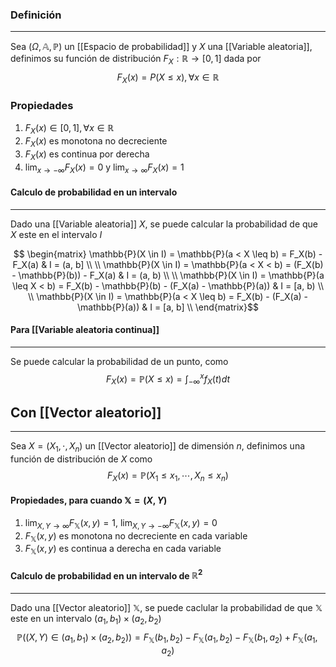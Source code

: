 ### Definición
---
Sea $(\Omega, \mathbb{A}, \mathbb{P})$ un [[Espacio de probabilidad]] y $X$ una [[Variable aleatoria]], definimos su función de distribución $F_X : \mathbb{R} \to [0, 1]$ dada por 
$$ F_X(x) = P(X \leq x), \forall x \in \mathbb{R} $$


### Propiedades
1) $F_X(x) \in [0, 1], \forall x \in \mathbb{R}$
2) $F_X(x)$ es monotona no decreciente
3) $F_X(x)$ es continua por derecha
4) $\lim_{x \to -\infty} F_X(x) = 0$ y $\lim_{x \to \infty} F_X(x) = 1$


#### Calculo de probabilidad en un intervalo
---
Dado una [[Variable aleatoria]] $X$, se puede calcular la probabilidad de que $X$ este en el intervalo $I$

$$ \begin{matrix}
	\mathbb{P}(X \in I) = \mathbb{P}(a < X \leq b) = F_X(b) - F_X(a) & I = (a, b] \\ \\
	\mathbb{P}(X \in I) = \mathbb{P}(a < X < b) = (F_X(b) - \mathbb{P}(b)) - F_X(a) & I = (a, b) \\ \\
	\mathbb{P}(X \in I) = \mathbb{P}(a \leq X < b) = F_X(b) - \mathbb{P}(b) - (F_X(a) - \mathbb{P}(a)) & I = [a, b) \\ \\
	\mathbb{P}(X \in I) = \mathbb{P}(a < X \leq b) = F_X(b) - (F_X(a) - \mathbb{P}(a)) & I = [a, b] \\
\end{matrix}$$
 

#### Para [[Variable aleatoria continua]]
---
Se puede calcular la probabilidad de un punto, como 
$$ F_X(x) = \mathbb{P}(X \leq x) = \int_{-\infty}^x f_X(t) dt $$
## Con [[Vector aleatorio]]
---
Sea $X = (X_1, \cdot, X_n)$ un [[Vector aleatorio]] de dimensión $n$, definimos una función de distribución de $X$ como $$ F_X(x) = \mathbb{P}(X_1 \leq x_1, \cdots, X_n \leq x_n) $$

#### Propiedades, para cuando $\mathbb{X} = (X, Y)$
1) $\lim_{X, Y \to \infty}F_\mathbb{X}(x, y) = 1$, $\lim_{X,Y \to -\infty}F_\mathbb{X}(x, y) = 0$
2) $F_\mathbb{X}(x, y)$ es monotona no decreciente en cada variable
3) $F_\mathbb{X}(x, y)$ es continua a derecha en cada variable


#### Calculo de probabilidad en un intervalo de $\mathbb{R}^2$
---
 Dado una [[Vector aleatorio]] $\mathbb{X}$, se puede caclular la probabilidad de que $\mathbb{X}$ este en un intervalo $(a_1, b_1) \times (a_2, b_2)$  
 $$\mathbb{P}((X, Y) \in (a_1, b_1) \times (a_2, b_2)) = F_\mathbb{X}(b_1, b_2) - F_\mathbb{X}(a_1, b_2) - F_\mathbb{X}(b_1, a_2) + F_\mathbb{X}(a_1, a_2)$$